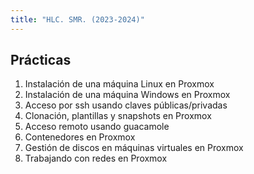 ```yaml
---
title: "HLC. SMR. (2023-2024)"
---
```


## Prácticas

1. Instalación de una máquina Linux en Proxmox
2. Instalación de una máquina Windows en Proxmox
3. Acceso por ssh usando claves públicas/privadas
4. Clonación, plantillas y snapshots en Proxmox
5. Acceso remoto usando guacamole
6. Contenedores en Proxmox
7. Gestión de discos en máquinas virtuales en Proxmox
8. Trabajando con redes en Proxmox
